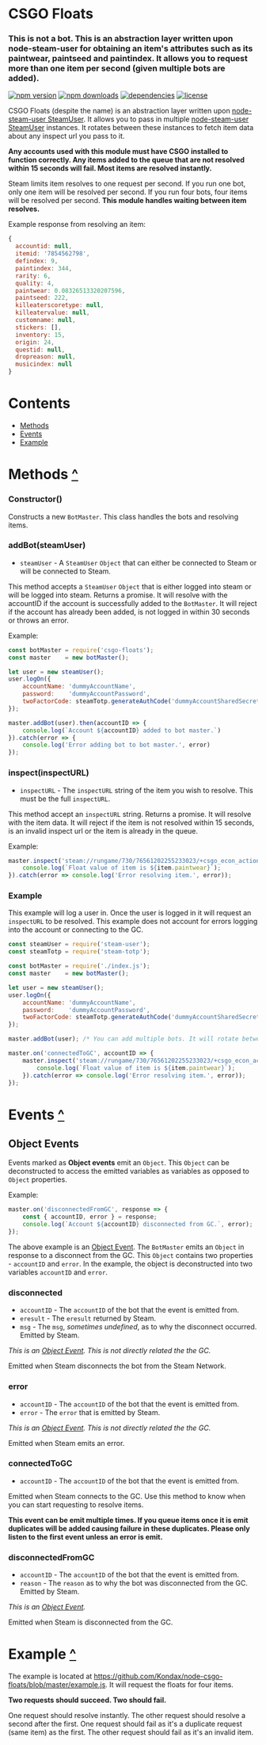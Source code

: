 # CSGO Floats
### This is not a bot. This is an abstraction layer written upon node-steam-user for obtaining an item's attributes such as its paintwear, paintseed and paintindex. It allows you to request more than one item per second (given multiple bots are added).
[![npm version](https://img.shields.io/npm/v/csgo-floats.svg)](https://npmjs.com/package/csgo-floats)
[![npm downloads](https://img.shields.io/npm/dm/csgo-floats.svg)](https://npmjs.com/package/csgo-floats)
[![dependencies](https://img.shields.io/david/Kondax/node-csgo-floats.svg)](https://david-dm.org/Kondax/node-csgo-floats)
[![license](https://img.shields.io/npm/l/csgo-floats.svg)](https://github.com/Kondax/node-csgo-floats/blob/master/LICENSE)

CSGO Floats (despite the name) is an abstraction layer written upon [node-steam-user SteamUser](https://github.com/DoctorMcKay/node-steam-user). It allows you to pass in multiple [node-steam-user SteamUser](https://github.com/DoctorMcKay/node-steam-user) instances. It rotates between these instances to fetch item data about any inspect url you pass to it.

**Any accounts used with this module must have CSGO installed to function correctly. Any items added to the queue that are not resolved within 15 seconds will fail. Most items are resolved instantly.**

Steam limits item resolves to one request per second. If you run one bot, only one item will be resolved per second. If you run four bots, four items will be resolved per second.
**This module handles waiting between item resolves.**

Example response from resolving an item:

```js
{
  accountid: null,
  itemid: '7854562798',
  defindex: 9,
  paintindex: 344,
  rarity: 6,
  quality: 4,
  paintwear: 0.08326513320207596,
  paintseed: 222,
  killeaterscoretype: null,
  killeatervalue: null,
  customname: null,
  stickers: [],
  inventory: 15,
  origin: 24,
  questid: null,
  dropreason: null,
  musicindex: null
}
```

# Contents
- [Methods](#methods-)
- [Events](#events-)
- [Example](#example-)

# Methods [^](#contents)

### Constructor()

Constructs a new `BotMaster`. This class handles the bots and resolving items.

### addBot(steamUser)
- `steamUser` - A `SteamUser` `Object` that can either be connected to Steam or will be connected to Steam.

This method accepts a `SteamUser` `Object` that is either logged into steam or will be logged into steam.
Returns a promise. It will resolve with the accountID if the account is successfully added to the `BotMaster`. It will reject if the account has already been added, is not logged in within 30 seconds or throws an error.

Example:
```js
const botMaster = require('csgo-floats');
const master    = new botMaster();

let user = new steamUser();
user.logOn({
    accountName: 'dummyAccountName',
    password:    'dummyAccountPassword',
    twoFactorCode: steamTotp.generateAuthCode('dummyAccountSharedSecret')
});

master.addBot(user).then(accountID => {
    console.log(`Account ${accountID} added to bot master.`)
}).catch(error => {
    console.log('Error adding bot to bot master.', error)
});
```

### inspect(inspectURL)
- `inspectURL` - The `inspectURL` string of the item you wish to resolve. This must be the full `inspectURL`.

This method accept an `inspectURL` string.
Returns a promise. It will resolve with the item data. It will reject if the item is not resolved within 15 seconds, is an invalid inspect url or the item is already in the queue.

Example:
```js
master.inspect('steam://rungame/730/76561202255233023/+csgo_econ_action_preview%20S76561198264168745A7854562798D16196779082076798575').then(item => {
    console.log(`Float value of item is ${item.paintwear}`);
}).catch(error => console.log('Error resolving item.', error));
```

### Example

This example will log a user in. Once the user is logged in it will request an `inspectURL` to be resolved.
This example does not account for errors logging into the account or connecting to the GC.

```js
const steamUser = require('steam-user');
const steamTotp = require('steam-totp');

const botMaster = require('./index.js');
const master    = new botMaster();

let user = new steamUser();
user.logOn({
    accountName: 'dummyAccountName',
    password:    'dummyAccountPassword',
    twoFactorCode: steamTotp.generateAuthCode('dummyAccountSharedSecret')
});

master.addBot(user); /* You can add multiple bots. It will rotate between them */

master.on('connectedToGC', accountID => {
    master.inspect('steam://rungame/730/76561202255233023/+csgo_econ_action_preview%20S76561198264168745A7854562798D16196779082076798575').then(item => {
        console.log(`Float value of item is ${item.paintwear}`);
    }).catch(error => console.log('Error resolving item.', error));
});
```

# Events [^](#contents)

## Object Events

Events marked as **Object events** emit an `Object`. This `Object` can be deconstructed to access the emitted variables as variables as opposed to `Object` properties.

Example:

```js
master.on('disconnectedFromGC', response => {
    const { accountID, error } = response;
    console.log(`Account ${accountID} disconnected from GC.`, error);
});
```

The above example is an [Object Event](#object-events). The `BotMaster` emits an `Object` in response to a disconnect from the GC. This `Object` contains two properties - `accountID` and `error`. In the example, the object is deconstructed into two variables `accountID` and `error`.

### disconnected
- `accountID` - The `accountID` of the bot that the event is emitted from.
- `eresult` - The `eresult` returned by Steam.
- `msg` - The `msg`, _sometimes undefined_, as to why the disconnect occurred. Emitted by Steam.

*This is an [Object Event](#object-events).*
_This is not directly related the the GC._

Emitted when Steam disconnects the bot from the Steam Network.

### error
- `accountID` - The `accountID` of the bot that the event is emitted from.
- `error` - The `error` that is emitted by Steam.

*This is an [Object Event](#object-events).*
_This is not directly related the the GC._

Emitted when Steam emits an error.

### connectedToGC
- `accountID` - The `accountID` of the bot that the event is emitted from.

Emitted when Steam connects to the GC. Use this method to know when you can start requesting to resolve items.

**This event can be emit multiple times. If you queue items once it is emit duplicates will be added causing failure in these duplicates. Please only listen to the first event unless an error is emit.**

### disconnectedFromGC
- `accountID` - The `accountID` of the bot that the event is emitted from.
- `reason` - The `reason` as to why the bot was disconnected from the GC. Emitted by Steam.

*This is an [Object Event](#object-events).*

Emitted when Steam is disconnected from the GC.

# Example [^](#contents)

The example is located at https://github.com/Kondax/node-csgo-floats/blob/master/example.js.
It will request the floats for four items.

**Two requests should succeed. Two should fail.**

One request should resolve instantly. The other request should resolve a second after the first.
One request should fail as it's a duplicate request (same item) as the first. The other request should fail as it's an invalid item.
